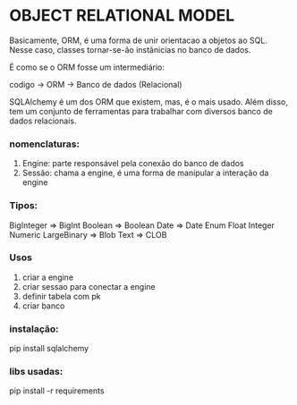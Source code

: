 # OBJECT RELATIONAL MODEL


Basicamente, ORM, é uma forma de unir orientacao a objetos ao SQL.
Nesse caso, classes tornar-se-ão instânicias no banco de dados.

É como se o ORM fosse um intermediário:

codigo -> ORM -> Banco de dados (Relacional)


SQLAlchemy é um dos ORM que existem, mas, é o mais usado.
Além disso, tem um conjunto de ferramentas para trabalhar com
diversos banco de dados relacionais.


### nomenclaturas:

1) Engine: parte responsável pela conexão do banco de dados
2) Sessão: chama a engine, é uma forma de manipular a interação da engine

### Tipos:
BigInteger => BigInt
Boolean => Boolean
Date => Date
Enum
Float
Integer
Numeric
LargeBinary => Blob
Text => CLOB

### Usos
1) criar a engine
2) criar sessao para conectar a engine
3) definir tabela com pk
4) criar banco

### instalação:
pip install sqlalchemy

### libs usadas:
pip install -r requirements
